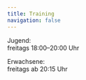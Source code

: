 ```yaml
---
title: Training
navigation: false
---
```


Jugend:\
freitags 18:00&ndash;20:00 Uhr

Erwachsene:\
freitags ab 20:15 Uhr
